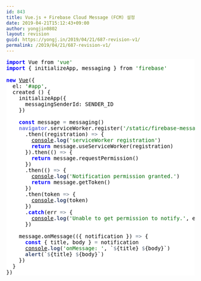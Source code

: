 ```yaml
---
id: 843
title: Vue.js + Firebase Cloud Message (FCM) 설정
date: 2019-04-21T15:12:43+09:00
author: yongjin0802
layout: revision
guid: https://yongj.in/2019/04/21/687-revision-v1/
permalink: /2019/04/21/687-revision-v1/
---
```

<pre style="background:#fff;color:#000;"><span style="color:#00f;font-weight:bold;">import</span> Vue from <span style="color:#036a07;">'vue'</span>
<span style="color:#00f;font-weight:bold;">import</span> { initializeApp, messaging } from <span style="color:#036a07;">'firebase'</span>

<span style="color:#00f;font-weight:bold;">new</span> <span style="text-decoration:underline;">Vue</span>({
  el: <span style="color:#036a07;">'#app'</span>,
  created () {
    initializeApp({
      messagingSenderId: SENDER_ID
    })

    <span style="color:#00f;font-weight:bold;">const</span> message <span style="color:#687687;">=</span> messaging()
    <span style="color:#6d79de;font-weight:bold;">navigator</span>.serviceWorker.register(<span style="color:#036a07;">'/static/firebase-messaging-sw.js'</span>)
      .then((registration) <span style="color:#687687;">=</span><span style="color:#687687;">&gt;</span> {
        <span style="text-decoration:underline;">console</span><span style="color:#3c4c72;font-weight:bold;">.log</span>(<span style="color:#036a07;">'serviceWorker registration'</span>)
        <span style="color:#00f;font-weight:bold;">return</span> message.useServiceWorker(registration)
      }).then(() <span style="color:#687687;">=</span><span style="color:#687687;">&gt;</span> {
        <span style="color:#00f;font-weight:bold;">return</span> message.requestPermission()
      })
      .then(() <span style="color:#687687;">=</span><span style="color:#687687;">&gt;</span> {
        <span style="text-decoration:underline;">console</span><span style="color:#3c4c72;font-weight:bold;">.log</span>(<span style="color:#036a07;">'Notification permission granted.'</span>)
        <span style="color:#00f;font-weight:bold;">return</span> message.getToken()
      })
      .then(token <span style="color:#687687;">=</span><span style="color:#687687;">&gt;</span> {
        <span style="text-decoration:underline;">console</span><span style="color:#3c4c72;font-weight:bold;">.log</span>(token)
      })
      .<span style="color:#00f;font-weight:bold;">catch</span>(err <span style="color:#687687;">=</span><span style="color:#687687;">&gt;</span> {
        <span style="text-decoration:underline;">console</span><span style="color:#3c4c72;font-weight:bold;">.log</span>(<span style="color:#036a07;">'Unable to get permission to notify.'</span>, err)
      })

    message.onMessage(({ notification }) <span style="color:#687687;">=</span><span style="color:#687687;">&gt;</span> {
      <span style="color:#00f;font-weight:bold;">const</span> { title, body } <span style="color:#687687;">=</span> notification
      <span style="text-decoration:underline;">console</span><span style="color:#3c4c72;font-weight:bold;">.log</span>(<span style="color:#036a07;">'onMessage: '</span>, `<span style="color:#687687;">$</span>{title} <span style="color:#687687;">$</span>{body}`)
      <span style="color:#3c4c72;font-weight:bold;">alert</span>(`<span style="color:#687687;">$</span>{title} <span style="color:#687687;">$</span>{body}`)
    })
  }
})
</pre>

&nbsp;